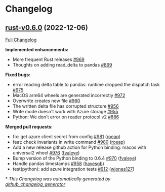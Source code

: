 # Changelog

## [rust-v0.6.0](https://github.com/delta-io/delta-rs/tree/rust-v0.6.0) (2022-12-06)

[Full Changelog](https://github.com/delta-io/delta-rs/compare/rust-v0.5.0...rust-v0.6.0)

**Implemented enhancements:**

- More frequent Rust releases [\#969](https://github.com/delta-io/delta-rs/issues/969)
- Thoughts on adding read\_delta to pandas [\#869](https://github.com/delta-io/delta-rs/issues/869)

**Fixed bugs:**

- error reading delta table to pandas: runtime dropped the dispatch task [\#975](https://github.com/delta-io/delta-rs/issues/975)
- MacOS arm64 wheels are generated incorrectly [\#972](https://github.com/delta-io/delta-rs/issues/972)
- Overwrite creates new file [\#960](https://github.com/delta-io/delta-rs/issues/960)
- The written delta file has corrupted structure [\#956](https://github.com/delta-io/delta-rs/issues/956)
- Write mode doesn't work with Azure storage [\#955](https://github.com/delta-io/delta-rs/issues/955)
- Python: We don't error on reader protocol v2 [\#886](https://github.com/delta-io/delta-rs/issues/886)

**Merged pull requests:**

- fix: get azure client secret from config [\#981](https://github.com/delta-io/delta-rs/pull/981) ([roeap](https://github.com/roeap))
- feat: check invariants in write command [\#980](https://github.com/delta-io/delta-rs/pull/980) ([roeap](https://github.com/roeap))
- Add a new release github action for Python binding: macos with universal2 wheel [\#976](https://github.com/delta-io/delta-rs/pull/976) ([fvaleye](https://github.com/fvaleye))
- Bump version of the Python binding to 0.6.4 [\#970](https://github.com/delta-io/delta-rs/pull/970) ([fvaleye](https://github.com/fvaleye))
- Handle pandas timestamps [\#958](https://github.com/delta-io/delta-rs/pull/958) ([hayesgb](https://github.com/hayesgb))
- test\(python\): add azure integration tests [\#912](https://github.com/delta-io/delta-rs/pull/912) ([wjones127](https://github.com/wjones127))



\* *This Changelog was automatically generated by [github_changelog_generator](https://github.com/github-changelog-generator/github-changelog-generator)*
